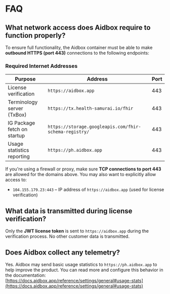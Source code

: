 
# FAQ

## What network access does Aidbox require to function properly?

To ensure full functionality, the Aidbox container must be able to make **outbound HTTPS (port 443)** connections to the following endpoints:

### Required Internet Addresses

| Purpose                      | Address                                                      | Port |
|-----------------------------|---------------------------------------------------------------|------|
| License verification        | `https://aidbox.app`                                          | 443  |
| Terminology server (TxBox)  | `https://tx.health-samurai.io/fhir`                           | 443  |
| IG Package fetch on startup | `https://storage.googleapis.com/fhir-schema-registry/`        | 443  |
| Usage statistics reporting  | `https://ph.aidbox.app`                                       | 443  |

If you're using a firewall or proxy, make sure **TCP connections to port 443** are allowed for the domains above. You may also want to explicitly allow access to:

- `104.155.179.23:443` – IP address of `https://aidbox.app` (used for license verification)

## What data is transmitted during license verification?

Only the **JWT license token** is sent to `https://aidbox.app` during the verification process. No other customer data is transmitted.

## Does Aidbox collect any telemetry?

Yes. Aidbox may send basic usage statistics to `https://ph.aidbox.app` to help improve the product. You can read more and configure this behavior in the documentation:  
[https://docs.aidbox.app/reference/settings/general#usage-stats](https://docs.aidbox.app/reference/settings/general#usage-stats)
